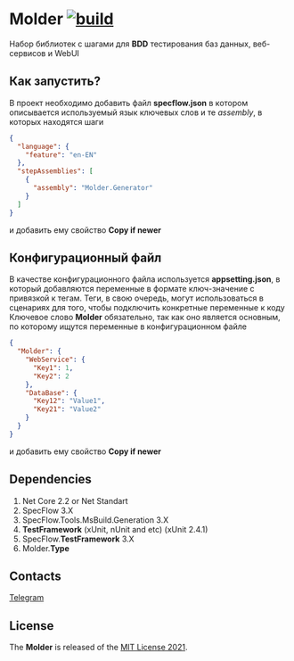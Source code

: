 
[license]: https://github.com/alfa-laboratory/Molder/blob/master/LICENSE "MIT License 2021"

# Molder [![build](https://ci.appveyor.com/api/projects/status/j33s710ss3f0nf4u?svg=true)](https://ci.appveyor.com/project/egorsh0/Molder) 

Набор библиотек с шагами для **BDD** тестирования баз данных, веб-сервисов и WebUI

## Как запустить?

В проект необходимо добавить файл **specflow.json** в котором описывается используемый язык ключевых слов и те *assembly*, в которых находятся шаги

``` json
{
  "language": {
    "feature": "en-EN"
  },
  "stepAssemblies": [
    {
      "assembly": "Molder.Generator"
    }
  ]
}
```
и добавить ему свойство **Copy if newer**

## Конфигурационный файл

В качестве конфигурационного файла используется **appsetting.json**, в который добавляются переменные в формате ключ-значение с привязкой к тегам. Теги, в свою очередь, могут использоваться в сценариях для того, чтобы подключить конкретные переменные к коду
Ключевое слово **Molder** обязательно, так как оно является основным, по которому ищутся переменные в конфигурационном файле

``` json
{
  "Molder": {
    "WebService": {
      "Key1": 1,
      "Key2": 2
    },
    "DataBase": {
      "Key12": "Value1",
      "Key21": "Value2"
    }
  }
}
```
и добавить ему свойство **Copy if newer**

## Dependencies 
1. Net Core 2.2 or Net Standart
1. SpecFlow 3.X
2. SpecFlow.Tools.MsBuild.Generation 3.X
3. **TestFramework** (xUnit, nUnit and etc) (xUnit 2.4.1)
4. SpecFlow.**TestFramework** 3.X
5. Molder.**Type**

## Contacts

[Telegram](https://t.me/AlfaBankAFTCore)

## License

The **Molder** is released of the [MIT License 2021][license].

